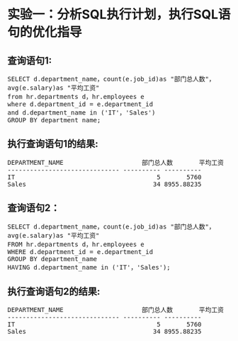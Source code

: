 # 实验一：分析SQL执行计划，执行SQL语句的优化指导
## 查询语句1:
<pre>
SELECT d.department_name，count(e.job_id)as "部门总人数"，
avg(e.salary)as "平均工资"
from hr.departments d，hr.employees e
where d.department_id = e.department_id
and d.department_name in ('IT'，'Sales')
GROUP BY department_name;
</pre>
## 执行查询语句1的结果:
<pre>
DEPARTMENT_NAME                     部门总人数       平均工资
------------------------------ ---------- ----------
IT                                      5       5760
Sales                                  34 8955.88235
</pre>
## 查询语句2：
<pre>
SELECT d.department_name，count(e.job_id)as "部门总人数"，
avg(e.salary)as "平均工资"
FROM hr.departments d，hr.employees e
WHERE d.department_id = e.department_id
GROUP BY department_name
HAVING d.department_name in ('IT'，'Sales');
</pre>
## 执行查询语句2的结果:
<pre>
DEPARTMENT_NAME                     部门总人数       平均工资
------------------------------ ---------- ----------
IT                                      5       5760
Sales                                  34 8955.88235
</pre>
